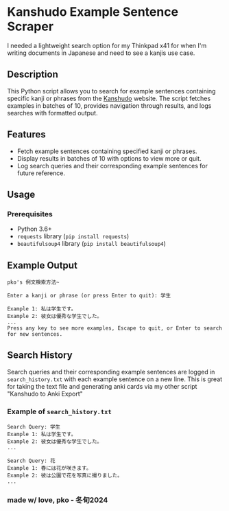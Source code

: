 # Kanshudo Example Sentence Scraper

I needed a lightweight search option for my Thinkpad x41 for when I'm writing documents in Japanese and need to see a kanjis use case.

## Description
This Python script allows you to search for example sentences containing specific kanji or phrases from the [Kanshudo](https://www.kanshudo.com) website. The script fetches examples in batches of 10, provides navigation through results, and logs searches with formatted output.

## Features
- Fetch example sentences containing specified kanji or phrases.
- Display results in batches of 10 with options to view more or quit.
- Log search queries and their corresponding example sentences for future reference.

## Usage

### Prerequisites
- Python 3.6+
- `requests` library (`pip install requests`)
- `beautifulsoup4` library (`pip install beautifulsoup4`)

## Example Output
```
pko's 例文検索方法~

Enter a kanji or phrase (or press Enter to quit): 学生

Example 1: 私は学生です。
Example 2: 彼女は優秀な学生でした。
...
Press any key to see more examples, Escape to quit, or Enter to search for new sentences.
```

## Search History
Search queries and their corresponding example sentences are logged in `search_history.txt` with each example sentence on a new line.
This is great for taking the text file and generating anki cards via my other script "Kanshudo to Anki Export"

### Example of `search_history.txt`
```
Search Query: 学生
Example 1: 私は学生です。
Example 2: 彼女は優秀な学生でした。
...

Search Query: 花
Example 1: 春には花が咲きます。
Example 2: 彼は公園で花を写真に撮りました。
...
```

### made w/ love, pko - 冬旬2024
